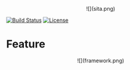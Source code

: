 <div align=center>
![](sita.png)
</div>

[![Build Status](https://travis-ci.org/BVLC/caffe.svg?branch=master)](https://travis-ci.org/BVLC/caffe)
[![License](https://img.shields.io/badge/license-BSD-blue.svg)](LICENSE)

# Feature

<div align=center>
![](framework.png)
</div>